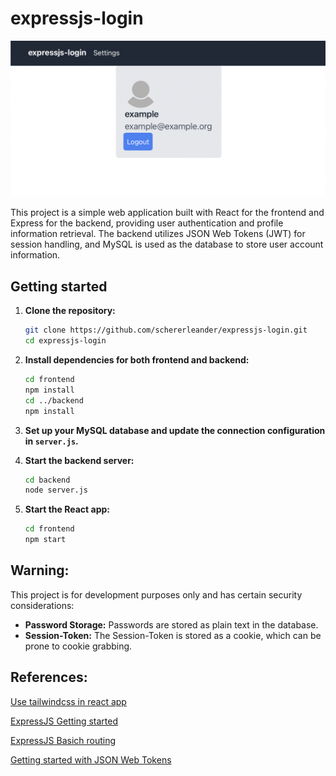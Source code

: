 # expressjs-login

![](./.assets/home.png)

This project is a simple web application built with React for the frontend and Express for the backend, providing user authentication and profile information retrieval. The backend utilizes JSON Web Tokens (JWT) for session handling, and MySQL is used as the database to store user account information.

## Getting started
1. **Clone the repository:**

    ```bash
    git clone https://github.com/schererleander/expressjs-login.git
    cd expressjs-login
    ```

2. **Install dependencies for both frontend and backend:**

    ```bash
    cd frontend
    npm install
    cd ../backend
    npm install
    ```

3. **Set up your MySQL database and update the connection configuration in `server.js`.**

4. **Start the backend server:**

    ```bash
    cd backend
    node server.js
    ```

5. **Start the React app:**

    ```bash
    cd frontend
    npm start
    ```


## Warning:

This project is for development purposes only and has certain security considerations:

- **Password Storage:** Passwords are stored as plain text in the database.
- **Session-Token:** The Session-Token is stored as a cookie, which can be prone to cookie grabbing.

## References:

[Use tailwindcss in react app](https://tailwindcss.com/docs/guides/create-react-app)

[ExpressJS Getting started](https://expressjs.com/en/starter/hello-world.html)

[ExpressJS Basich routing](https://expressjs.com/en/starter/basic-routing.html)

[Getting started with JSON Web Tokens](https://auth0.com/learn/json-web-tokens)
